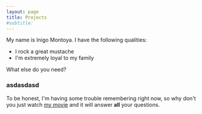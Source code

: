 ```yaml
---
layout: page
title: Projects
#subtitle: 
---
```


My name is Inigo Montoya. I have the following qualities:

- I rock a great mustache
- I'm extremely loyal to my family

What else do you need?

### asdasdasd

To be honest, I'm having some trouble remembering right now, so why don't you just watch [my movie](https://en.wikipedia.org/wiki/The_Princess_Bride_%28film%29) and it will answer **all** your questions.
